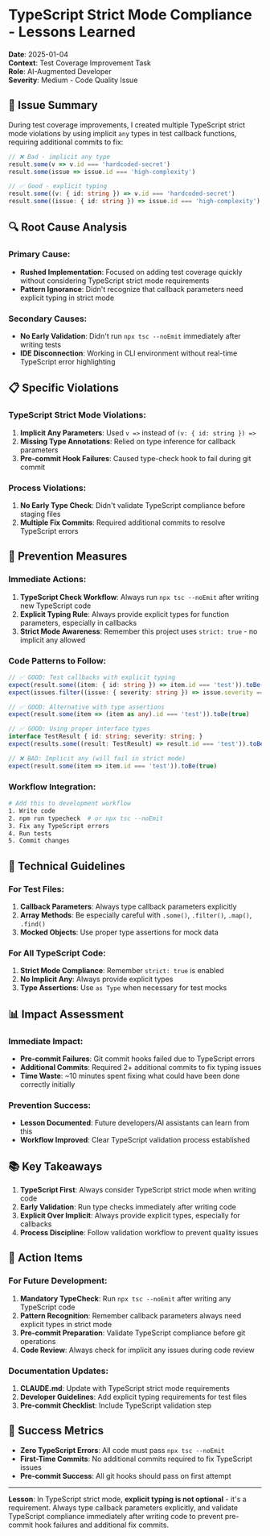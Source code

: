 # TypeScript Strict Mode Compliance - Lessons Learned

**Date**: 2025-01-04  
**Context**: Test Coverage Improvement Task  
**Role**: AI-Augmented Developer  
**Severity**: Medium - Code Quality Issue  

## 🚨 **Issue Summary**

During test coverage improvements, I created multiple TypeScript strict mode violations by using implicit `any` types in test callback functions, requiring additional commits to fix:

```typescript
// ❌ Bad - implicit any type
result.some(v => v.id === 'hardcoded-secret')
result.some(issue => issue.id === 'high-complexity')

// ✅ Good - explicit typing
result.some((v: { id: string }) => v.id === 'hardcoded-secret')
result.some((issue: { id: string }) => issue.id === 'high-complexity')
```

## 🔍 **Root Cause Analysis**

### **Primary Cause:**
- **Rushed Implementation**: Focused on adding test coverage quickly without considering TypeScript strict mode requirements
- **Pattern Ignorance**: Didn't recognize that callback parameters need explicit typing in strict mode

### **Secondary Causes:**
- **No Early Validation**: Didn't run `npx tsc --noEmit` immediately after writing tests
- **IDE Disconnection**: Working in CLI environment without real-time TypeScript error highlighting

## 📋 **Specific Violations**

### **TypeScript Strict Mode Violations:**
1. **Implicit Any Parameters**: Used `v =>` instead of `(v: { id: string }) =>`
2. **Missing Type Annotations**: Relied on type inference for callback parameters
3. **Pre-commit Hook Failures**: Caused type-check hook to fail during git commit

### **Process Violations:**
1. **No Early Type Check**: Didn't validate TypeScript compliance before staging files
2. **Multiple Fix Commits**: Required additional commits to resolve TypeScript errors

## 🎯 **Prevention Measures**

### **Immediate Actions:**

1. **TypeScript Check Workflow**: Always run `npx tsc --noEmit` after writing new TypeScript code
2. **Explicit Typing Rule**: Always provide explicit types for function parameters, especially in callbacks
3. **Strict Mode Awareness**: Remember this project uses `strict: true` - no implicit any allowed

### **Code Patterns to Follow:**

```typescript
// ✅ GOOD: Test callbacks with explicit typing
expect(result.some((item: { id: string }) => item.id === 'test')).toBe(true)
expect(issues.filter((issue: { severity: string }) => issue.severity === 'error')).toHaveLength(1)

// ✅ GOOD: Alternative with type assertions
expect(result.some(item => (item as any).id === 'test')).toBe(true)

// ✅ GOOD: Using proper interface types
interface TestResult { id: string; severity: string; }
expect(results.some((result: TestResult) => result.id === 'test')).toBe(true)

// ❌ BAD: Implicit any (will fail in strict mode)
expect(result.some(item => item.id === 'test')).toBe(true)
```

### **Workflow Integration:**

```bash
# Add this to development workflow
1. Write code
2. npm run typecheck  # or npx tsc --noEmit
3. Fix any TypeScript errors
4. Run tests
5. Commit changes
```

## 🔧 **Technical Guidelines**

### **For Test Files:**

1. **Callback Parameters**: Always type callback parameters explicitly
2. **Array Methods**: Be especially careful with `.some()`, `.filter()`, `.map()`, `.find()`
3. **Mocked Objects**: Use proper type assertions for mock data

### **For All TypeScript Code:**

1. **Strict Mode Compliance**: Remember `strict: true` is enabled
2. **No Implicit Any**: Always provide explicit types
3. **Type Assertions**: Use `as Type` when necessary for test mocks

## 📊 **Impact Assessment**

### **Immediate Impact:**
- **Pre-commit Failures**: Git commit hooks failed due to TypeScript errors
- **Additional Commits**: Required 2+ additional commits to fix typing issues
- **Time Waste**: ~10 minutes spent fixing what could have been done correctly initially

### **Prevention Success:**
- **Lesson Documented**: Future developers/AI assistants can learn from this
- **Workflow Improved**: Clear TypeScript validation process established

## 📚 **Key Takeaways**

1. **TypeScript First**: Always consider TypeScript strict mode when writing code
2. **Early Validation**: Run type checks immediately after writing code
3. **Explicit Over Implicit**: Always provide explicit types, especially for callbacks
4. **Process Discipline**: Follow validation workflow to prevent quality issues

## 🚀 **Action Items**

### **For Future Development:**
1. **Mandatory TypeCheck**: Run `npx tsc --noEmit` after writing any TypeScript code
2. **Pattern Recognition**: Remember callback parameters always need explicit types in strict mode
3. **Pre-commit Preparation**: Validate TypeScript compliance before git operations
4. **Code Review**: Always check for implicit any issues during code review

### **Documentation Updates:**
1. **CLAUDE.md**: Update with TypeScript strict mode requirements
2. **Developer Guidelines**: Add explicit typing requirements for test files
3. **Pre-commit Checklist**: Include TypeScript validation step

## 🎯 **Success Metrics**

- **Zero TypeScript Errors**: All code must pass `npx tsc --noEmit`
- **First-Time Commits**: No additional commits required to fix TypeScript issues
- **Pre-commit Success**: All git hooks should pass on first attempt

---

**Lesson**: In TypeScript strict mode, **explicit typing is not optional** - it's a requirement. Always type callback parameters explicitly, and validate TypeScript compliance immediately after writing code to prevent pre-commit hook failures and additional fix commits.